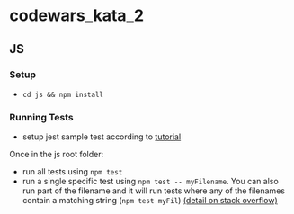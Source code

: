 # codewars_kata_2

## JS

### Setup

- `cd js && npm install`

### Running Tests

- setup jest sample test according to [tutorial](https://www.valentinog.com/blog/jest/)

Once in the js root folder:
- run all tests using `npm test`
- run a single specific test using `npm test -- myFilename`. You can also run part of the filename and it will run tests where any of the filenames contain a matching string (`npm test myFil`) [(detail on stack overflow)](https://stackoverflow.com/questions/28725955/how-do-i-test-a-single-file-using-jest)
